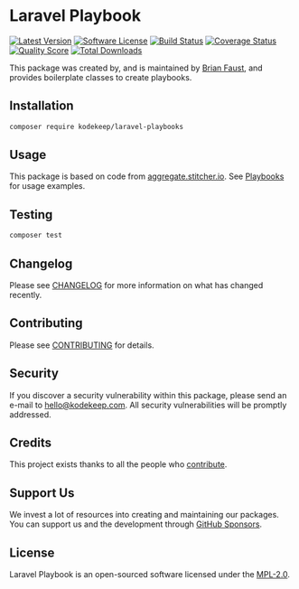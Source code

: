 # Laravel Playbook

[![Latest Version](https://badgen.net/packagist/v/kodekeep/laravel-playbooks)](https://packagist.org/packages/kodekeep/laravel-playbooks)
[![Software License](https://badgen.net/packagist/license/kodekeep/laravel-playbooks)](https://packagist.org/packages/kodekeep/laravel-playbooks)
[![Build Status](https://img.shields.io/github/workflow/status/kodekeep/laravel-playbooks/run-tests?label=tests)](https://github.com/kodekeep/laravel-playbooks/actions?query=workflow%3Arun-tests+branch%3Amaster)
[![Coverage Status](https://badgen.net/codeclimate/coverage/kodekeep/laravel-playbooks)](https://codeclimate.com/github/kodekeep/laravel-playbooks)
[![Quality Score](https://badgen.net/codeclimate/maintainability/kodekeep/laravel-playbooks)](https://codeclimate.com/github/kodekeep/laravel-playbooks)
[![Total Downloads](https://badgen.net/packagist/dt/kodekeep/laravel-playbooks)](https://packagist.org/packages/kodekeep/laravel-playbooks)

This package was created by, and is maintained by [Brian Faust](https://github.com/faustbrian), and provides boilerplate classes to create playbooks.

## Installation

```bash
composer require kodekeep/laravel-playbooks
```

## Usage

This package is based on code from [aggregate.stitcher.io](https://github.com/brendt/aggregate.stitcher.io/blob/master/app/App/Console/Playbook.php). See [Playbooks](https://github.com/brendt/aggregate.stitcher.io/tree/master/app/App/Console/Playbooks) for usage examples.

## Testing

``` bash
composer test
```

## Changelog

Please see [CHANGELOG](CHANGELOG.md) for more information on what has changed recently.

## Contributing

Please see [CONTRIBUTING](CONTRIBUTING.md) for details.

## Security

If you discover a security vulnerability within this package, please send an e-mail to hello@kodekeep.com. All security vulnerabilities will be promptly addressed.

## Credits

This project exists thanks to all the people who [contribute](../../contributors).

## Support Us

We invest a lot of resources into creating and maintaining our packages. You can support us and the development through [GitHub Sponsors](https://github.com/sponsors/faustbrian).

## License

Laravel Playbook is an open-sourced software licensed under the [MPL-2.0](LICENSE.md).
